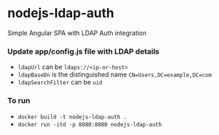# nodejs-ldap-auth

Simple Angular SPA with LDAP Auth integration

### Update app/config.js file with LDAP details

+ `ldapUrl` can be `ldaps://<ip-or-host>`
+ `ldapBaseDn` is the distinguished name `CN=Users,DC=example,DC=com`
+ `ldapSearchFilter` can be `uid`

### To run

+ `docker build -t nodejs-ldap-auth .`
+ `docker run -itd -p 8080:8080 nodejs-ldap-auth`
